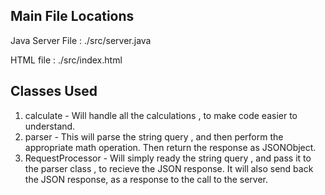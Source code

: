 ## Main File Locations
Java Server File : ./src/server.java

HTML file :  ./src/index.html

## Classes Used
1. calculate - Will handle all the calculations , to make code easier to understand.
2. parser - This will parse the string query , and then perform the appropriate math operation. Then return the response as JSONObject.
3. RequestProcessor - Will simply ready the string query , and pass it to the parser class , to recieve the JSON response. It will also send back the JSON response, as a response to the call to the server.
